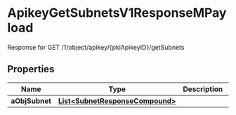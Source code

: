 

# ApikeyGetSubnetsV1ResponseMPayload

Response for GET /1/object/apikey/{pkiApikeyID}/getSubnets

## Properties

| Name | Type | Description | Notes |
|------------ | ------------- | ------------- | -------------|
|**aObjSubnet** | [**List&lt;SubnetResponseCompound&gt;**](SubnetResponseCompound.md) |  |  |



